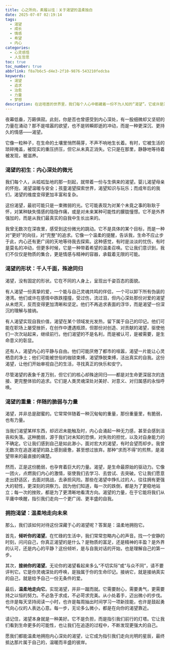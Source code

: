 ```yaml
---
title: 心之所向，素履以往：关于渴望的温柔独白
date: 2025-07-07 02:19:14
tags:
  - 渴望
  - 成长
  - 情感
  - 希望
  - 内心
categories:
  - 心灵感悟
  - 人生哲思
toc: true
toc_number: true
abbrlink: f8a7b6c5-d4e3-2f10-9876-543210fedcba
keywords:
  - 渴望
  - 追求
  - 治愈
  - 力量
  - 梦想
description: 在这喧嚣的世界里，我们每个人心中都藏着一份不为人知的“渴望”。它或许是深埋心底的微光，或许是夜深人静时涌动的思绪。这份渴望，是生命最原始的驱动力，是灵魂深处对美好、对完整、对意义的温柔呼唤。它指引我们前行，也教会我们如何与自己和解。今天，让我们一起走进这份渴望，感受它的温度，理解它的力量。
---
```


夜幕低垂，万籁俱寂。此刻，你是否也曾感受到内心深处，有一股细微却又坚韧的力量在涌动？那不是喧嚣的欲望，也不是转瞬即逝的冲动，而是一种更深沉、更持久的情感——渴望。

它像一粒种子，在生命的土壤里悄然萌芽，不声不响地生长着。有时，它被生活的琐碎掩盖，被现实的重压挤压，但它从未真正消失。它只是在那里，静静地等待着被发现，被滋养。

### 渴望的初生：内心深处的微光

我们每个人，从呱呱坠地的那一刻起，就带着一份与生俱来的渴望。婴儿渴望母亲的怀抱，渴望温暖与安全；孩童渴望探索世界，渴望知识与玩乐；而成年后的我们，渴望的维度变得更加丰富和复杂。

这份渴望，最初可能只是一束微弱的光。它可能表现为对某个未竟之事的耿耿于怀，对某种缺失情感的隐隐作痛，或是对未来某种可能性的朦胧憧憬。它不是外界强加的，而是从我们最真实的自我中生长出来的。

我曾无数次在深夜里，感受到这份微光的跳动。它不是具体的某个目标，而是一种对“更好”的向往，对“完整”的追求。它像一个温柔的提醒，告诉我，生命不应止步于此，内心还有更广阔的天地等待我去探索。这种感觉，有时是淡淡的忧伤，有时是莫名的冲动，但更多时候，它是一种带着希望的温柔召唤。它让我们意识到，我们不仅仅是物质的集合，更是情感与精神的容器，承载着无限的可能。

### 渴望的形状：千人千面，殊途同归

渴望，没有固定的形状。它在不同的人身上，呈现出千姿百态的面貌。

有人渴望一份真挚的爱，一个能与自己灵魂共鸣的伴侣，一个可以卸下所有伪装的港湾。他们或许在感情中跌跌撞撞，受过伤，流过泪，但内心深处那份对爱的渴望从未熄灭，反而变得更加清晰和坚定。他们不再追求表面的浮华，而是渴望一份深沉的理解与接纳。

有人渴望实现自我价值，渴望在某个领域发光发热，留下属于自己的印记。他们可能在职场上屡受挫折，在创作中遭遇瓶颈，但那份对创造、对贡献的渴望，驱使他们一次次站起来，继续前行。他们渴望的不是名利，而是被认可，是被需要，是生命意义的彰显。

还有人，渴望内心的平静与自由。他们可能厌倦了都市的喧嚣，渴望一片能让心灵栖息的净土；他们可能被世俗的枷锁束缚，渴望挣脱束缚，活出真实的自我。这份渴望，让他们开始审视自己的生活，寻找真正的快乐和安宁。

尽管渴望的表象千差万别，但它们的核心却殊途同归——都是对生命更深层次的连接、更完整体验的追求。它们是人类灵魂深处对美好、对意义、对归属感的永恒呼唤。

### 渴望的重量：伴随的脆弱与力量

渴望，并非总是甜蜜的。它常常伴随着一种沉甸甸的重量，那份重量里，有脆弱，也有力量。

当我们渴望某样东西，却迟迟未能触及时，内心会涌起一种无力感，甚至会感到沮丧和失落。这种脆弱，源于我们对未知的恐惧，对失败的担忧，以及对自身能力的不确定。它让我们感到自己是如此渺小，面对宏大的渴望，有时会望而却步。我曾无数次在追逐渴望的路上感到疲惫，甚至想过放弃。那种“求而不得”的煎熬，是渴望带来的最直接的痛楚。

然而，正是这份脆弱，也孕育着巨大的力量。渴望，是生命最原始的驱动力。它像一团火，点燃我们内心的激情，驱使我们去学习、去尝试、去突破。它让我们愿意走出舒适区，去面对挑战，去承担风险。那些在渴望中挣扎过的人，往往拥有更强大的韧性，更深刻的洞察力。因为他们知道，每一次的跌倒，都是为了更稳地站立；每一次的挫败，都是为了更清晰地看清方向。渴望的力量，在于它能将我们从平庸中唤醒，指引我们走向一个更广阔、更丰盛的自我。

### 拥抱渴望：温柔地走向未来

那么，我们该如何对待这份深藏于心的渴望呢？答案是：温柔地拥抱它。

首先，**倾听你的渴望**。在忙碌的生活中，我们常常忽略内心的声音。找一个安静的时刻，问问自己，你真正渴望的是什么？是物质的富足，还是精神的丰盈？是外界的认可，还是内心的平静？这份倾听，是与自我对话的开始，也是理解自己的第一步。

其次，**接纳你的渴望**。无论你的渴望看起来多么“不切实际”或“与众不同”，请不要评判它。它是你灵魂深处的呼唤，是独属于你的生命印记。接纳它，就是接纳真实的自己，就是给予自己一份无条件的爱。

最后，**温柔地走向它**。实现渴望，并非一蹴而就。它需要耐心，需要勇气，更需要持之以恒的努力。不必急于求成，不必苛求完美。从小处着手，迈出微小的步伐。也许是每天坚持阅读一小时，也许是每周抽出时间学习一项新技能，也许是鼓起勇气向心仪的人表达心意。每一步，无论多么微小，都是在向你的渴望靠近。

请记住，渴望本身就是一种美好。它不是负担，而是指引我们前行的灯塔。它让我们看到生命更多的可能性，也让我们在追逐的过程中，不断发现更强大的自己。

愿我们都能温柔地拥抱内心深处的渴望，让它成为指引我们走向光明的星辰，最终抵达那片属于自己的，温暖而丰盛的彼岸。